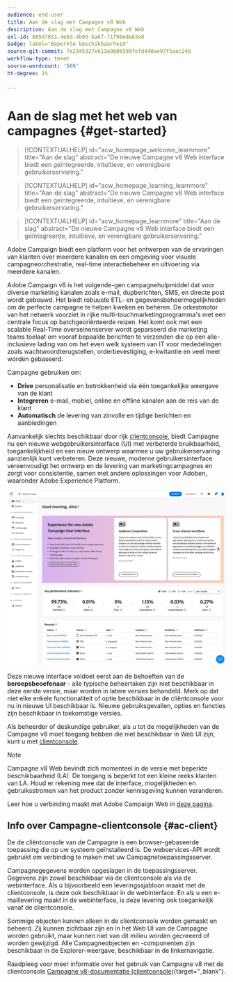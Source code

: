 ```yaml
---
audience: end-user
title: Aan de slag met Campagne v8 Web
description: Aan de slag met Campagne v8 Web
exl-id: 885d7851-4e5d-4b03-ba6f-71f90ede83e8
badge: label="Beperkte beschikbaarheid"
source-git-commit: 7e2345327e613a9606598fefd440ae97f5aac24b
workflow-type: tm+mt
source-wordcount: '569'
ht-degree: 1%

---
```


# Aan de slag met het web van campagnes {#get-started}


>[!CONTEXTUALHELP]
>id="acw_homepage_welcome_learnmore"
>title="Aan de slag"
>abstract="De nieuwe Campagne v8 Web interface biedt een geïntegreerde, intuïtieve, en verenigbare gebruikerservaring."

>[!CONTEXTUALHELP]
>id="acw_homepage_learning_learnmore"
>title="Aan de slag"
>abstract="De nieuwe Campagne v8 Web interface biedt een geïntegreerde, intuïtieve, en verenigbare gebruikerservaring."

>[!CONTEXTUALHELP]
>id="acw_homepage_learnmore"
>title="Aan de slag"
>abstract="De nieuwe Campagne v8 Web interface biedt een geïntegreerde, intuïtieve, en verenigbare gebruikerservaring."

Adobe Campaign biedt een platform voor het ontwerpen van de ervaringen van klanten over meerdere kanalen en een omgeving voor visuele campagneorchestratie, real-time interactiebeheer en uitvoering via meerdere kanalen.

Adobe Campaign v8 is het volgende-gen campagnehulpmiddel dat voor diverse marketing kanalen zoals e-mail, dupberichten, SMS, en directe post wordt gebouwd. Het biedt robuuste ETL- en gegevensbeheermogelijkheden om de perfecte campagne te helpen kweken en beheren. De orkestmotor van het netwerk voorziet in rijke multi-touchmarketingprogramma&#39;s met een centrale focus op batchgeoriënteerde reizen. Het komt ook met een scalable Real-Time overseinenserver wordt geparseerd die marketing teams toelaat om vooraf bepaalde berichten te verzenden die op een alle-inclusieve lading van om het even welk systeem van IT voor mededelingen zoals wachtwoordterugstellen, orderbevestiging, e-kwitantie en veel meer worden gebaseerd.

Campagne gebruiken om:

* **Drive** personalisatie en betrokkenheid via één toegankelijke weergave van de klant
* **Integreren** e-mail, mobiel, online en offline kanalen aan de reis van de klant
* **Automatisch** de levering van zinvolle en tijdige berichten en aanbiedingen


Aanvankelijk slechts beschikbaar door rijk [clientconsole](#ac-client), biedt Campagne nu een nieuwe webgebruikersinterface (UI) met verbeterde bruikbaarheid, toegankelijkheid en een nieuw ontwerp waarmee u uw gebruikerservaring aanzienlijk kunt verbeteren. Deze nieuwe, moderne gebruikersinterface vereenvoudigt het ontwerp en de levering van marketingcampagnes en zorgt voor consistentie, samen met andere oplossingen voor Adoben, waaronder Adobe Experience Platform.

![](assets/home.png)

Deze nieuwe interface voldoet eerst aan de behoeften van de **beroepsbeoefenaar** - alle typische beheertaken zijn niet beschikbaar in deze eerste versie, maar worden in latere versies behandeld. Merk op dat niet elke enkele functionaliteit of optie beschikbaar in de cliëntconsole voor nu in nieuwe UI beschikbaar is. Nieuwe gebruiksgevallen, opties en functies zijn beschikbaar in toekomstige versies.

Als beheerder of deskundige gebruiker, als u tot de mogelijkheden van de Campagne v8 moet toegang hebben die niet beschikbaar in Web UI zijn, kunt u met [clientconsole](#ac-client).


>[!NOTE]
>
>Campagne v8 Web bevindt zich momenteel in de versie met beperkte beschikbaarheid (LA). De toegang is beperkt tot een kleine reeks klanten van LA. Houd er rekening mee dat de interface, mogelijkheden en gebruiksstromen van het product zonder kennisgeving kunnen veranderen.

Leer hoe u verbinding maakt met Adobe Campaign Web in [deze pagina](connect-to-campaign.md).

## Info over Campagne-clientconsole {#ac-client}

De de cliëntconsole van de Campagne is een browser-gebaseerde toepassing die op uw systeem geïnstalleerd is. De webservices-API wordt gebruikt om verbinding te maken met uw Campagnetoepassingsserver.

Campagnegegevens worden opgeslagen in de toepassingsserver. Gegevens zijn zowel beschikbaar via de clientconsole als via de webinterface. Als u bijvoorbeeld een leveringssjabloon maakt met de clientconsole, is deze ook beschikbaar in de webinterface. En als u een e-maillevering maakt in de webinterface, is deze levering ook toegankelijk vanaf de clientconsole.

Sommige objecten kunnen alleen in de clientconsole worden gemaakt en beheerd. Zij kunnen zichtbaar zijn en in het Web UI van de Campagne worden gebruikt, maar kunnen niet van dit milieu worden gecreeerd of worden gewijzigd. Alle Campagneobjecten en -componenten zijn beschikbaar in de Explorer-weergave, beschikbaar in de linkernavigatie.

Raadpleeg voor meer informatie over het gebruik van Campagne v8 met de clientconsole [Campagne v8-documentatie (clientconsole)](https://experienceleague.adobe.com/docs/campaign/campaign-v8/campaign-home.html?lang=nl){target="_blank"}.
